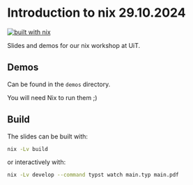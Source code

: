 # Introduction to nix 29.10.2024

[![built with nix](https://builtwithnix.org/badge.svg)](https://builtwithnix.org)

Slides and demos for our nix workshop at UiT.

## Demos

Can be found in the `demos` directory.

You will need Nix to run them ;)

## Build

The slides can be built with:

```bash
nix -Lv build 
```

or interactively with:

```bash
nix -Lv develop --command typst watch main.typ main.pdf
```
